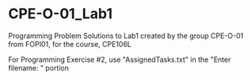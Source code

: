 # CPE-O-01_Lab1
Programming Problem Solutions to Lab1 created by the group CPE-O-01 from FOPI01, for the course, CPE106L <br />

For Programming Exercise #2, use "AssignedTasks.txt" in the "Enter filename: " portion
